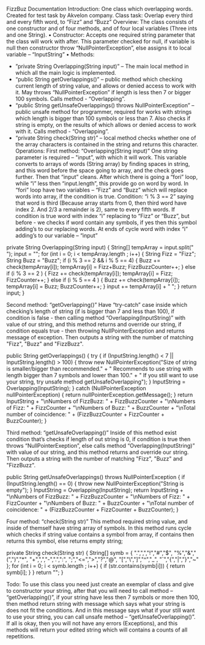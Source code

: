 FizzBuz Documentation
Introduction:
	One class which overlapping words. Created for test task by Akvelon company.
Class task:
	Overlap every third and every fifth word, to “Fizz” and “Buzz”
Overview:
	The class consists of one constructor and of four methods, and of four local variables (Three ints and one String).
•	Constructor:
  Accepts one required string parameter that the class will work with after. This parameter checked for null,
  if variable is null then constructor throw “NullPointerException”, else assigns it to local variable – “InputString”
•	Methods:
  -	”private String Overlapping(String input)” – The main local method in which all the main logic is implemented. 
  -	“public String getOverlappings()” – public method which checking current length of string value, and allows or denied access to work with it.
  May throws “NullPointerException” if length is less then 7 or bigger 100 symbols. Calls method - “Overlapping”.
  -	“public String getUnsafeOverlappings() throws NullPointerException” – public unsafe method for programmer,
  required for works with strings which length is bigger than 100 symbols or less than 7.  Also checks if string is empty, on the results of which allows
  or denied access to work with it. Calls method - “Overlapping”.
  -	“private String check(String str)” – local method checks whether one of the array characters is contained in the string and returns this character.
Operations:
First method: “Overlapping(String input)”
One string parameter is required – "input”, with which it will work. This variable converts to arrays of words (String array) by finding spaces in string, and this word before the space going to array, and the check goes further.
Then that “input” cleans.
After which there is going a “fori” loop, while “i” less then “input.length”, this provide go on word by word. In “fori” loop have two variables – “Fizz” and “Buzz” which will replace words into array, if the condition is true. Condition: “i % 3 == 2” saying that word is third (Because array starts from 0, then third word have index 2. And 2/3 a remainder is 2), same to every fifth words.
If condition is true word with index “i” replacing to “Fizz” or “Buzz”, but before - we checks if word contain any symbols, if yes then this symbol adding’s to our replacing words. At ends of cycle word with index “i” adding’s to our variable – “input”

private String Overlapping(String input) {
    String[] tempArray = input.split(" ");
    input = "";
    for (int i = 0; i < tempArray.length ; i++) {
        String Fizz = "Fizz"; 
        String Buzz = "Buzz"; 
        if (i % 3 == 2 && i % 5 == 4) {
            Buzz += check(tempArray[i]); 
            tempArray[i] = Fizz+Buzz;
            FizzBuzzCounter++;
        }
        else if (i % 3 == 2 ) {
            Fizz += check(tempArray[i]); 
            tempArray[i] = Fizz;
            FizzCounter++;
        }
        else if (i % 5 == 4 ) {
            Buzz += check(tempArray[i]); 
            tempArray[i] = Buzz;
            BuzzCounter++;
        }
        input += tempArray[i] + " ";
    }
    return input;
}

Second method: “getOverlapping()”
	Have “try-catch” case inside which checking’s length of string (if is bigger than 7 and less than 100), if condition is false - then calling method “Overlapping(InputString)” with value of our string, and this method returns and override our string, if condition equals true - then throwing NullPointerException and returns message of exception. Then outputs a string with the number of matching "Fizz", "Buzz" and "FizzBuzz".

public String getOverlappings() {
    try {
        if (InputString.length() < 7 || InputString.length() > 100) {
            throw new NullPointerException("Size of string is smaller/bigger than recommended." +
                    " Recommends to use string with length bigger than 7 symbols and lower than 100." +
                    " If you still want to use your string, try unsafe method getUnsafeOverlapping");
        }
        InputString = Overlapping(InputString);
    } catch (NullPointerException nullPointerException) {
        return nullPointerException.getMessage();
    }
    return InputString +
            "\nNumbers of FizzBuzz: " + FizzBuzzCounter +
            "\nNumbers of Fizz: " + FizzCounter +
            "\nNumbers of Buzz: " + BuzzCounter +
            "\nTotal number of coincidence: " + (FizzBuzzCounter + FizzCounter + BuzzCounter);
}

Third method: “getUnsafeOverlapping()”
	Inside of this method exist condition that’s checks if length of out string is 0, if condition is true then throws “NullPointerExeption”, else calls method “Overlapping(InputString)” with value of our string, and this method returns and override our string. Then outputs a string with the number of matching "Fizz", "Buzz" and "FizzBuzz".

public String getUnsafeOverlappings() throws NullPointerException {
    if (InputString.length() == 0) {
        throw new NullPointerException("String is empty");
    }
    InputString = Overlapping(InputString);
    return InputString +
            "\nNumbers of FizzBuzz: " + FizzBuzzCounter +
            "\nNumbers of Fizz: " + FizzCounter +
            "\nNumbers of Buzz: " + BuzzCounter +
            "\nTotal number of coincidence: " + (FizzBuzzCounter + FizzCounter + BuzzCounter);
}


Four method: “check(String str)”
	This method required string value, and inside of themself have string array of symbols. In this method runs cycle which checks if string value contains a symbol from array, if contains then returns this symbol, else returns empty string;

private String check(String str) {
    String[] symb = {
            ".",",","!","#","$",
            "%","&","(",")","*",
            "+",",","-",".",":",
            ";","<=",">","?","@",
            "[","\\","]","^","_",
            "`","{","|","}","~"
    };
    for (int i = 0; i < symb.length ; i++) {
        if (str.contains(symb[i])) {
            return symb[i];
        }
    }
    return "";
}

Todo:
	To use this class you need just create an exemplar of class and give to constructor your string, after that you will need to call method – “getOverlapping()”, if your string have less then 7 symbols or more then 100, then method return string with message which says what your string is does not fit the conditions. And in this message says what if your still want to use your string, you can call unsafe method – “getUnsafeOverlapping()”.
	If all is okay, then you will not have any errors (Exceptions), and this methods will return your edited string which will contains a counts of all repetitions.
